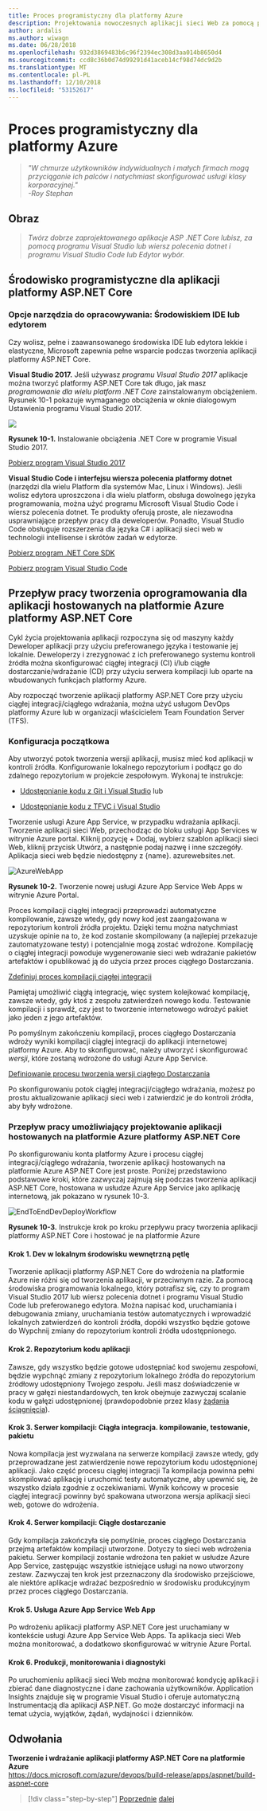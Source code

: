 ```yaml
---
title: Proces programistyczny dla platformy Azure
description: Projektowania nowoczesnych aplikacji sieci Web za pomocą platformy ASP.NET Core i platformy Azure | Proces programistyczny dla platformy Azure
author: ardalis
ms.author: wiwagn
ms.date: 06/28/2018
ms.openlocfilehash: 932d3869483b6c96f2394ec308d3aa014b8650d4
ms.sourcegitcommit: ccd8c36b0d74d99291d41aceb14cf98d74dc9d2b
ms.translationtype: MT
ms.contentlocale: pl-PL
ms.lasthandoff: 12/10/2018
ms.locfileid: "53152617"
---
```

# <a name="development-process-for-azure"></a>Proces programistyczny dla platformy Azure

> _"W chmurze użytkowników indywidualnych i małych firmach mogą przyciąganie ich palców i natychmiast skonfigurować usługi klasy korporacyjnej."_  
> _-Roy Stephan_

 ## <a name="vision"></a>Obraz

> *Twórz dobrze zaprojektowanego aplikacje ASP .NET Core lubisz, za pomocą programu Visual Studio lub wiersz polecenia dotnet i programu Visual Studio Code lub Edytor wybór.*

## <a name="development-environment-for-aspnet-core-apps"></a>Środowisko programistyczne dla aplikacji platformy ASP.NET Core

### <a name="development-tools-choices-ide-or-editor"></a>Opcje narzędzia do opracowywania: Środowiskiem IDE lub edytorem

Czy wolisz, pełne i zaawansowanego środowiska IDE lub edytora lekkie i elastyczne, Microsoft zapewnia pełne wsparcie podczas tworzenia aplikacji platformy ASP.NET Core.

**Visual Studio 2017.** Jeśli używasz *programu Visual Studio 2017* aplikacje można tworzyć platformy ASP.NET Core tak długo, jak masz *programowanie dla wielu platform .NET Core* zainstalowanym obciążeniem. Rysunek 10-1 pokazuje wymaganego obciążenia w oknie dialogowym Ustawienia programu Visual Studio 2017.

![](./media/image10-1.png)

**Rysunek 10-1.** Instalowanie obciążenia .NET Core w programie Visual Studio 2017.

[Pobierz program Visual Studio 2017](https://aka.ms/vsdownload?utm_source=mscom&utm_campaign=msdocs)

**Visual Studio Code i interfejsu wiersza polecenia platformy dotnet** (narzędzi dla wielu Platform dla systemów Mac, Linux i Windows). Jeśli wolisz edytora uproszczona i dla wielu platform, obsługa dowolnego języka programowania, można użyć programu Microsoft Visual Studio Code i wiersz polecenia dotnet. Te produkty oferują proste, ale niezawodna usprawniające przepływ pracy dla deweloperów. Ponadto, Visual Studio Code obsługuje rozszerzenia dla języka C\# i aplikacji sieci web w technologii intellisense i skrótów zadań w edytorze.

[Pobierz program .NET Core SDK](https://www.microsoft.com/net/download/core)

[Pobierz program Visual Studio Code](https://code.visualstudio.com/download)

## <a name="development-workflow-for-azure-hosted-aspnet-core-apps"></a>Przepływ pracy tworzenia oprogramowania dla aplikacji hostowanych na platformie Azure platformy ASP.NET Core

Cykl życia projektowania aplikacji rozpoczyna się od maszyny każdy Deweloper aplikacji przy użyciu preferowanego języka i testowanie jej lokalnie. Deweloperzy i zrezygnować z ich preferowanego systemu kontroli źródła można skonfigurować ciągłej integracji (CI) i/lub ciągłe dostarczanie/wdrażanie (CD) przy użyciu serwera kompilacji lub oparte na wbudowanych funkcjach platformy Azure.

Aby rozpocząć tworzenie aplikacji platformy ASP.NET Core przy użyciu ciągłej integracji/ciągłego wdrażania, można użyć usługom DevOps platformy Azure lub w organizacji właścicielem Team Foundation Server (TFS).

### <a name="initial-setup"></a>Konfiguracja początkowa

Aby utworzyć potok tworzenia wersji aplikacji, musisz mieć kod aplikacji w kontroli źródła. Konfigurowanie lokalnego repozytorium i podłącz go do zdalnego repozytorium w projekcie zespołowym. Wykonaj te instrukcje:

- [Udostępnianie kodu z Git i Visual Studio](https://docs.microsoft.com/azure/devops/git/share-your-code-in-git-vs) lub

- [Udostępnianie kodu z TFVC i Visual Studio](https://docs.microsoft.com/azure/devops/tfvc/share-your-code-in-tfvc-vs)

Tworzenie usługi Azure App Service, w przypadku wdrażania aplikacji. Tworzenie aplikacji sieci Web, przechodząc do bloku usługi App Services w witrynie Azure portal. Kliknij pozycję + Dodaj, wybierz szablon aplikacji sieci Web, kliknij przycisk Utwórz, a następnie podaj nazwę i inne szczegóły. Aplikacja sieci web będzie niedostępny z {name}. azurewebsites.net.

![AzureWebApp](./media/image10-2.png)

**Rysunek 10-2.** Tworzenie nowej usługi Azure App Service Web Apps w witrynie Azure Portal.

Proces kompilacji ciągłej integracji przeprowadzi automatyczne kompilowanie, zawsze wtedy, gdy nowy kod jest zaangażowana w repozytorium kontroli źródła projektu. Dzięki temu można natychmiast uzyskuje opinie na to, że kod zostanie skompilowany (a najlepiej przekazuje zautomatyzowane testy) i potencjalnie mogą zostać wdrożone. Kompilację o ciągłej integracji powoduje wygenerowanie sieci web wdrażanie pakietów artefaktów i opublikować ją do użycia przez proces ciągłego Dostarczania.

[Zdefiniuj proces kompilacji ciągłej integracji](https://docs.microsoft.com/azure/devops/build-release/apps/aspnet/build-aspnet-core#ci)

Pamiętaj umożliwić ciągłą integrację, więc system kolejkować kompilację, zawsze wtedy, gdy ktoś z zespołu zatwierdzeń nowego kodu. Testowanie kompilacji i sprawdź, czy jest to tworzenie internetowego wdrożyć pakiet jako jeden z jego artefaktów.

Po pomyślnym zakończeniu kompilacji, proces ciągłego Dostarczania wdroży wyniki kompilacji ciągłej integracji do aplikacji internetowej platformy Azure. Aby to skonfigurować, należy utworzyć i skonfigurować *wersji*, które zostaną wdrożone do usługi Azure App Service.

[Definiowanie procesu tworzenia wersji ciągłego Dostarczania](https://docs.microsoft.com/azure/devops/build-release/apps/aspnet/build-aspnet-core#cd)

Po skonfigurowaniu potok ciągłej integracji/ciągłego wdrażania, możesz po prostu aktualizowanie aplikacji sieci web i zatwierdzić je do kontroli źródła, aby były wdrożone.

### <a name="workflow-for-developing-azure-hosted-aspnet-core-applications"></a>Przepływ pracy umożliwiający projektowanie aplikacji hostowanych na platformie Azure platformy ASP.NET Core

Po skonfigurowaniu konta platformy Azure i procesu ciągłej integracji/ciągłego wdrażania, tworzenie aplikacji hostowanych na platformie Azure ASP.NET Core jest proste. Poniżej przedstawiono podstawowe kroki, które zazwyczaj zajmują się podczas tworzenia aplikacji ASP.NET Core, hostowana w usłudze Azure App Service jako aplikację internetową, jak pokazano w rysunek 10-3.

![EndToEndDevDeployWorkflow](./media/image10-3.png)

**Rysunek 10-3.** Instrukcje krok po kroku przepływu pracy tworzenia aplikacji platformy ASP.NET Core i hostować je na platformie Azure

#### <a name="step-1-local-dev-environment-inner-loop"></a>Krok 1. Dev w lokalnym środowisku wewnętrzną pętlę

Tworzenie aplikacji platformy ASP.NET Core do wdrożenia na platformie Azure nie różni się od tworzenia aplikacji, w przeciwnym razie. Za pomocą środowiska programowania lokalnego, który potrafisz się, czy to program Visual Studio 2017 lub wiersz polecenia dotnet i programu Visual Studio Code lub preferowanego edytora. Można napisać kod, uruchamiania i debugowania zmiany, uruchamiania testów automatycznych i wprowadzić lokalnych zatwierdzeń do kontroli źródła, dopóki wszystko będzie gotowe do Wypchnij zmiany do repozytorium kontroli źródła udostępnionego.

#### <a name="step-2-application-code-repository"></a>Krok 2. Repozytorium kodu aplikacji

Zawsze, gdy wszystko będzie gotowe udostępniać kod swojemu zespołowi, będzie wypchnąć zmiany z repozytorium lokalnego źródła do repozytorium źródłowy udostępniony Twojego zespołu. Jeśli masz doświadczenie w pracy w gałęzi niestandardowych, ten krok obejmuje zazwyczaj scalanie kodu w gałęzi udostępnionej (prawdopodobnie przez klasy [żądania ściągnięcia](https://docs.microsoft.com/azure/devops/git/pull-requests)).

#### <a name="step-3-build-server-continuous-integration-build-test-package"></a>Krok 3. Serwer kompilacji: Ciągła integracja. kompilowanie, testowanie, pakietu

Nowa kompilacja jest wyzwalana na serwerze kompilacji zawsze wtedy, gdy przeprowadzane jest zatwierdzenie nowe repozytorium kodu udostępnionej aplikacji. Jako część procesu ciągłej integracji Ta kompilacja powinna pełni skompilować aplikację i uruchomić testy automatyczne, aby upewnić się, że wszystko działa zgodnie z oczekiwaniami. Wynik końcowy w procesie ciągłej integracji powinny być spakowana utworzona wersja aplikacji sieci web, gotowe do wdrożenia.

#### <a name="step-4-build-server-continuous-delivery"></a>Krok 4. Serwer kompilacji: Ciągłe dostarczanie

Gdy kompilacja zakończyła się pomyślnie, proces ciągłego Dostarczania przejmą artefaktów kompilacji utworzone. Dotyczy to sieci web wdrożenia pakietu. Serwer kompilacji zostanie wdrożona ten pakiet w usłudze Azure App Service, zastępując wszystkie istniejące usługi na nowo utworzony zestaw. Zazwyczaj ten krok jest przeznaczony dla środowisko przejściowe, ale niektóre aplikacje wdrażać bezpośrednio w środowisku produkcyjnym przez proces ciągłego Dostarczania.

#### <a name="step-5-azure-app-service-web-app"></a>Krok 5. Usługa Azure App Service Web App

Po wdrożeniu aplikacji platformy ASP.NET Core jest uruchamiany w kontekście usługi Azure App Service Web Apps. Ta aplikacja sieci Web można monitorować, a dodatkowo skonfigurować w witrynie Azure Portal.

#### <a name="step-6-production-monitoring-and-diagnostics"></a>Krok 6. Produkcji, monitorowania i diagnostyki

Po uruchomieniu aplikacji sieci Web można monitorować kondycję aplikacji i zbierać dane diagnostyczne i dane zachowania użytkowników. Application Insights znajduje się w programie Visual Studio i oferuje automatyczną Instrumentacją dla aplikacji ASP.NET. Go może dostarczyć informacji na temat użycia, wyjątków, żądań, wydajności i dzienników.

## <a name="references"></a>Odwołania

**Tworzenie i wdrażanie aplikacji platformy ASP.NET Core na platformie Azure**  
<https://docs.microsoft.com/azure/devops/build-release/apps/aspnet/build-aspnet-core>

>[!div class="step-by-step"]
>[Poprzednie](test-asp-net-core-mvc-apps.md)
>[dalej](azure-hosting-recommendations-for-asp-net-web-apps.md)